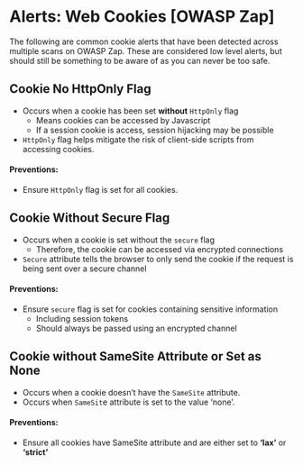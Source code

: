 # Alerts: Web Cookies [OWASP Zap]
The following are common cookie alerts that have been detected across multiple scans on OWASP Zap. These are considered low level alerts, but should still be something to be aware of as you can never be too safe. 
## Cookie No HttpOnly Flag 
- Occurs when a cookie has been set **without** `HttpOnly` flag
    - Means cookies can be accessed by Javascript 
    - If a session cookie is access, session hijacking may be possible 
 - `HttpOnly` flag helps mitigate the risk of client-side scripts from accessing cookies.
#### Preventions:
 - Ensure `HttpOnly` flag is set for all cookies.
 
## Cookie Without Secure Flag
- Occurs when a cookie is set without the `secure` flag 
    - Therefore, the cookie can be accessed via encrypted connections 
- `Secure` attribute tells the browser to only send the cookie if the request is being sent over a secure channel
#### Preventions:
- Ensure `secure` flag is set for cookies containing sensitive information 
    - Including session tokens 
    - Should always be passed using an encrypted channel

## Cookie without SameSite Attribute or Set as None
- Occurs when a cookie doesn’t have the `SameSite` attribute.
- Occurs when `SameSit`e attribute is set to the value ‘none’.
#### Preventions:
- Ensure all cookies have SameSite attribute and are either set to **‘lax’** or **‘strict’**
